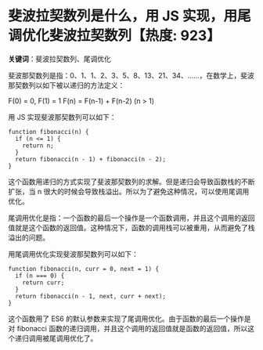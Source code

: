 # 斐波拉契数列是什么，用 JS 实现，用尾调优化斐波拉契数列【热度: 923】

**关键词**：斐波拉契数列、尾调优化

斐波那契数列是指：0、1、1、2、3、5、8、13、21、34、……，在数学上，斐波那契数列以如下被以递归的方法定义：

F(0) = 0, F(1) = 1
F(n) = F(n-1) + F(n-2) (n > 1)

用 JS 实现斐波那契数列可以如下：

```
function fibonacci(n) {
  if (n <= 1) {
    return n;
  }
  return fibonacci(n - 1) + fibonacci(n - 2);
}
```

这个函数用递归的方式实现了斐波那契数列的求解。但是递归会导致函数栈的不断扩张，当 n 很大的时候会导致栈溢出。所以为了避免这种情况，可以使用尾调用优化。

尾调用优化是指：一个函数的最后一个操作是一个函数调用，并且这个调用的返回值就是这个函数的返回值。这种情况下，函数的调用栈可以被重用，从而避免了栈溢出的问题。

用尾调用优化实现斐波那契数列可以如下：

```
function fibonacci(n, curr = 0, next = 1) {
  if (n === 0) {
    return curr;
  }
  return fibonacci(n - 1, next, curr + next);
}
```

这个函数用了 ES6 的默认参数来实现了尾调用优化。由于函数的最后一个操作是对 fibonacci 函数的递归调用，并且这个调用的返回值就是函数的返回值，所以这个递归调用被尾调用优化了。